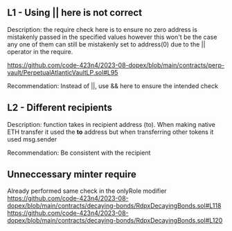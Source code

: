 ## L1 - Using || here is not correct
Description:
the require check here is to ensure no zero address is mistakenly passed in the specified values however this won't be the case any one of them can still be mistakenly set to address(0) due to the || operator in the require.

https://github.com/code-423n4/2023-08-dopex/blob/main/contracts/perp-vault/PerpetualAtlanticVaultLP.sol#L95

Recommendation:
Instead of ||, use && here to ensure the intended check

## L2 - Different recipients
Description:
function takes in recipient address (to). When making native ETH transfer it used the **to** address but when transferring other tokens it used msg.sender

Recommendation:
Be consistent with the recipient

## Unneccessary minter require
Already performed same check in the onlyRole modifier
https://github.com/code-423n4/2023-08-dopex/blob/main/contracts/decaying-bonds/RdpxDecayingBonds.sol#L118
https://github.com/code-423n4/2023-08-dopex/blob/main/contracts/decaying-bonds/RdpxDecayingBonds.sol#L120
